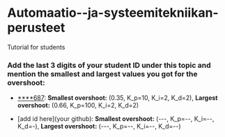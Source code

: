 # Automaatio--ja-systeemitekniikan-perusteet
Tutorial for students


### Add the last 3 digits of your student ID under this topic and mention the smallest and largest values you got for the overshoot:
+ [****687](https://github.com/fartaha): **Smallest overshoot:** (0.35, K_p=10, K_i=2, K_d=2), **Largest overshoot:** (0.66, K_p=100, K_i=2, K_d=2)

+ [add id here](your github): **Smallest overshoot:** (---, K_p=--, K_i=--, K_d=-), **Largest overshoot:** (---, K_p=--, K_i=--, K_d=--)
